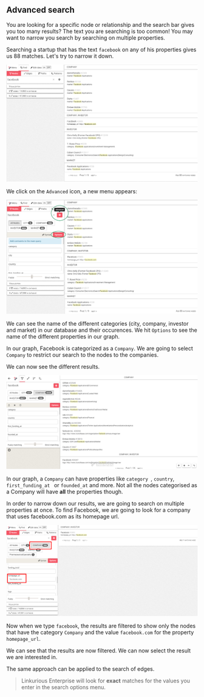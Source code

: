 ## Advanced search

You are looking for a specific node or relationship and the search bar gives you too many results? The text you are searching is too common! 
You may want to narrow you search by searching on multiple properties.

Searching a startup that has the text ```facebook``` on any of his properties gives us 88 matches. Let's try to narrow it down.

![](Facebook_Example.png)

We click on the  ```Advanced``` icon, a new menu appears:

![](Advanced_Search.png)

We can see the name of the different categories (city, company, investor and market) in our database and their occurences.
We hit ```Options``` to see the name of the different properties in our graph.

In our graph, Facebook is categorized as a ```Company```. We are going to select ```Company``` to restrict our search to the nodes to the companies.

We can now see the different results.

![the company label](72.png)

In our graph, a ```Company``` can have properties like  ```category ```,  ```country```, ```first_funding_at ``` or ```founded_at``` and more. Not all the nodes categorised as a Company will have **all** the properties though.

In order to narrow down our results, we are going to search on multiple properties at once. To find Facebook, we are going to look for a company that uses facebook.com as its homepage url.

![](MProperties.png)

Now when we type ``facebook``, the results are filtered to show only the nodes that have the category ```Company``` and the value ``facebook.com`` for the property ```homepage_url```.


We can see that the results are now filtered. We can now select the result we are interested in.

The same approach can be applied to the search of edges.

> Linkurious Enterprise will look for **exact** matches for the values you enter in the search options menu.
